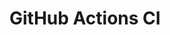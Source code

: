 # GitHub Actions CI












































































































































































































































































































































































































































































































































































































































































































































































































































































































































































































































































































































































































































































































































































































































































































































































































































































































